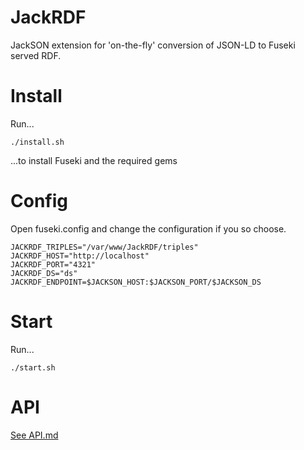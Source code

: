 # JackRDF
JackSON extension for 'on-the-fly' conversion of JSON-LD to Fuseki served RDF.

# Install
Run...

	./install.sh

...to install Fuseki and the required gems

# Config
Open fuseki.config and change the configuration if you so choose.

	JACKRDF_TRIPLES="/var/www/JackRDF/triples"
	JACKRDF_HOST="http://localhost"
	JACKRDF_PORT="4321"
	JACKRDF_DS="ds"
	JACKRDF_ENDPOINT=$JACKSON_HOST:$JACKSON_PORT/$JACKSON_DS

# Start
Run...

	./start.sh

# API
[See API.md](API.md)
